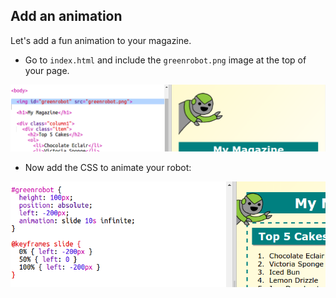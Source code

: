 ## Add an animation

Let's add a fun animation to your magazine.

+ Go to `index.html` and include the `greenrobot.png` image at the top of your page.

![screenshot](images/magazine-animation-image.png)

+ Now add the CSS to animate your robot:

![screenshot](images/magazine-animation-css.png)